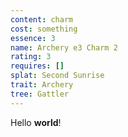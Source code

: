 ```yaml
---
content: charm
cost: something
essence: 3
name: Archery e3 Charm 2
rating: 3
requires: []
splat: Second Sunrise
trait: Archery
tree: Gattler
---
```


Hello **world**!
